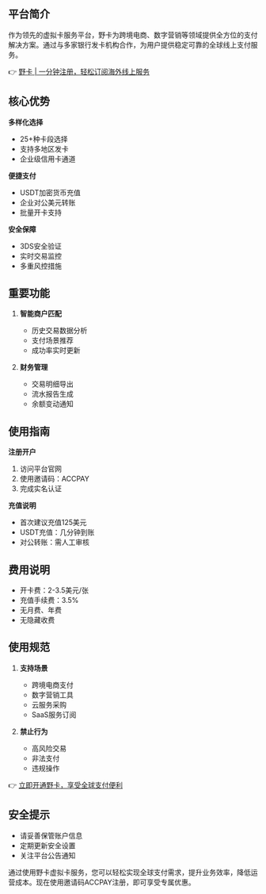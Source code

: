 ## 平台简介

作为领先的虚拟卡服务平台，野卡为跨境电商、数字营销等领域提供全方位的支付解决方案。通过与多家银行发卡机构合作，为用户提供稳定可靠的全球线上支付服务。

👉 [野卡 | 一分钟注册，轻松订阅海外线上服务](https://bit.ly/bewildcard)

## 核心优势

**多样化选择**
- 25+种卡段选择
- 支持多地区发卡
- 企业级信用卡通道

**便捷支付**
- USDT加密货币充值
- 企业对公美元转账
- 批量开卡支持

**安全保障**
- 3DS安全验证
- 实时交易监控
- 多重风控措施

## 重要功能

1. **智能商户匹配**
   - 历史交易数据分析
   - 支付场景推荐
   - 成功率实时更新

2. **财务管理**
   - 交易明细导出
   - 流水报告生成
   - 余额变动通知

## 使用指南

**注册开户**
1. 访问平台官网
2. 使用邀请码：ACCPAY
3. 完成实名认证

**充值说明**
- 首次建议充值125美元
- USDT充值：几分钟到账
- 对公转账：需人工审核

## 费用说明

- 开卡费：2-3.5美元/张
- 充值手续费：3.5%
- 无月费、年费
- 无隐藏收费

## 使用规范

1. **支持场景**
   - 跨境电商支付
   - 数字营销工具
   - 云服务采购
   - SaaS服务订阅

2. **禁止行为**
   - 高风险交易
   - 非法支付
   - 违规操作

👉 [立即开通野卡，享受全球支付便利](https://bit.ly/bewildcard)

## 安全提示

- 请妥善保管账户信息
- 定期更新安全设置
- 关注平台公告通知

通过使用野卡虚拟卡服务，您可以轻松实现全球支付需求，提升业务效率，降低运营成本。现在使用邀请码ACCPAY注册，即可享受专属优惠。